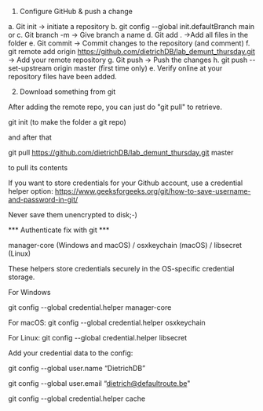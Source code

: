 1. Configure GitHub & push a change

a. Git init -> initiate a repository
b. git config --global init.defaultBranch main or
c. Git branch -m -> Give branch a name
d. Git add . ->Add all files in the folder
e. Git commit -> Commit changes to the repository (and comment)
f. git remote add origin https://github.com/dietrichDB/lab_demunt_thursday.git -> Add your remote repository
g. Git push -> Push the changes
h. git push --set-upstream origin master (first time only)
e. Verify online at your repository files have been added.

2. Download something from git

After adding the remote repo, you can just do "git pull" to retrieve.

git init (to make the folder a git repo)

and after that

git pull https://github.com/dietrichDB/lab_demunt_thursday.git master

to pull its contents


If you want to store credentials for your Github account, use a credential helper option:
https://www.geeksforgeeks.org/git/how-to-save-username-and-password-in-git/

Never save them unencrypted to disk;-)

*** Authenticate fix with git ***

manager-core (Windows and macOS) / osxkeychain (macOS) / libsecret (Linux)

These helpers store credentials securely in the OS-specific credential storage.

For Windows

git config --global credential.helper manager-core

For macOS:
git config --global credential.helper osxkeychain

For Linux:
git config --global credential.helper libsecret

Add your credential data to the config:

git config --global user.name “DietrichDB”

git config --global user.email “dietrich@defaultroute.be"

git config --global credential.helper cache
